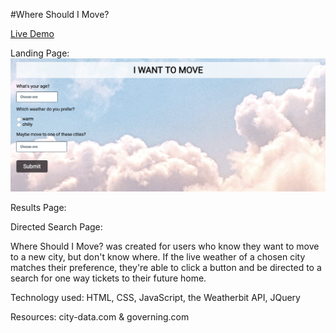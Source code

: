 #Where Should I Move?

[Live Demo](http://www.google.com)

Landing Page:
![Landing Page](https://github.com/sarahdrew/API-capstone/blob/gh-pages/Landing-Page.jpg?raw=true)

Results Page:

Directed Search Page:

Where Should I Move? was created for users who know they want to move to a new city, but don't know where. If the live weather of a chosen city matches their preference, they're able to click a button and be directed to a search for one way tickets to their future home.

Technology used: HTML, CSS, JavaScript, the Weatherbit API, JQuery

Resources: city-data.com & governing.com
